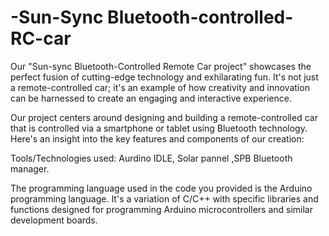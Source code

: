 # -Sun-Sync Bluetooth-controlled-RC-car
Our "Sun-sync Bluetooth-Controlled Remote Car project" showcases the perfect fusion of cutting-edge technology and exhilarating fun. It's not just a remote-controlled car; it's an example of how creativity and innovation can be harnessed to create an engaging and interactive experience.

Our project centers around designing and building a remote-controlled car that is controlled via a smartphone or tablet using Bluetooth technology. Here's an insight into the key features and components of our creation:

Tools/Technologies used: Aurdino IDLE, Solar pannel ,SPB Bluetooth manager.

The programming language used in the code you provided is the Arduino programming language. It's a variation of C/C++ with specific libraries and functions designed for programming Arduino microcontrollers and similar development boards.
